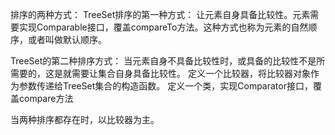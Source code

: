 排序的两种方式：
  TreeSet排序的第一种方式：
  让元素自身具备比较性。元素需要实现Comparable接口，覆盖compareTo方法。这种方式也称为元素的自然顺序，或者叫做默认顺序。

  TreeSet的第二种排序方式：
  当元素自身不具备比较性时，或具备的比较性不是所需要的，这是就需要让集合自身具备比较性。
  定义一个比较器，将比较器对象作为参数传递给TreeSet集合的构造函数。
  定义一个类，实现Comparator接口，覆盖compare方法

  当两种排序都存在时，以比较器为主。